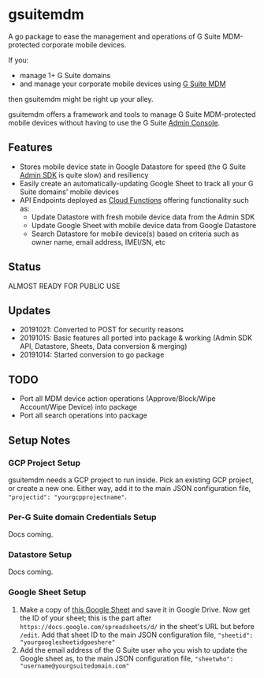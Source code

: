 # gsuitemdm
A go package to ease the management and operations of G Suite MDM-protected corporate mobile devices. 

If you:

* manage 1+ G Suite domains
* and manage your corporate mobile devices using [G Suite MDM](https://support.google.com/a/answer/1734200?hl=en)

then gsuitemdm might be right up your alley. 

gsuitemdm offers a framework and tools to manage G Suite MDM-protected mobile devices without having to use the G Suite [Admin Console](https://admin.google.com/). 

## Features
* Stores mobile device state in Google Datastore for speed (the G Suite [Admin SDK](https://developers.google.com/admin-sdk) is quite slow) and resiliency
* Easily create an automatically-updating Google Sheet to track all your G Suite domains' mobile devices
* API Endpoints deployed as [Cloud Functions](https://cloud.google.com/functions/) offering functionality such as:
	* Update Datastore with fresh mobile device data from the Admin SDK
	* Update Google Sheet with mobile device data from Google Datastore
	* Search Datastore for mobile device(s) based on criteria such as owner name, email address, IMEI/SN, etc

## Status
ALMOST READY FOR PUBLIC USE

## Updates
* 20191021: Converted to POST for security reasons
* 20191015: Basic features all ported into package & working (Admin SDK API, Datastore, Sheets, Data conversion & merging)
* 20191014: Started conversion to go package

## TODO
* Port all MDM device action operations (Approve/Block/Wipe Account/Wipe Device) into package
* Port all search operations into package

## Setup Notes

### GCP Project Setup
gsuitemdm needs a GCP project to run inside. Pick an existing GCP project, or create a new one. Either way, add it to the main JSON configuration file, `"projectid": "yourgcpprojectname"`. 

### Per-G Suite domain Credentials Setup
Docs coming. 

### Datastore Setup
Docs coming.

### Google Sheet Setup
1. Make a copy of [this Google Sheet](https://update.url) and save it in Google Drive. Now get the ID of your sheet; this is the part after `https://docs.google.com/spreadsheets/d/` in the sheet's URL but before `/edit`. Add that sheet ID to the main JSON configuration file, `"sheetid": "yourgooglesheetidgoeshere"`
2. Add the email address of the G Suite user who you wish to update the Google sheet as, to the main JSON configuration file, `"sheetwho": "username@yourgsuitedomain.com"`

